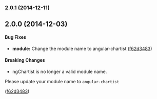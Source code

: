 ### 2.0.1 (2014-12-11)


## 2.0.0 (2014-12-03)


#### Bug Fixes

* **module:** Change the module name to angular-chartist ([f62d3483](https://github.com/paradox41/ng-chartistjs/commit/f62d3483e5a3d5de8715430c94f3e2389b1e521f))


#### Breaking Changes

* ngChartist is no longer a valid module name.

Please update your module name to `angular-chartist`

 ([f62d3483](https://github.com/paradox41/ng-chartistjs/commit/f62d3483e5a3d5de8715430c94f3e2389b1e521f))

